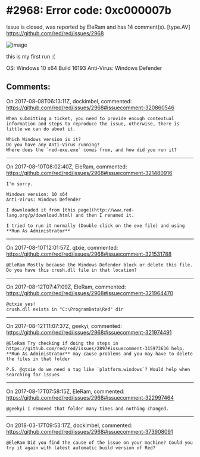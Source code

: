 
#2968: Error code: 0xc000007b
================================================================================
Issue is closed, was reported by EleRam and has 14 comment(s).
[type.AV]
<https://github.com/red/red/issues/2968>

![image](https://user-images.githubusercontent.com/3352418/29057120-39816d50-7c1d-11e7-80b0-75c5ae4f4da2.png)

this is my first run :(


OS: Windows 10 x64 Build 16193
Anti-Virus: Windows Defender


Comments:
--------------------------------------------------------------------------------

On 2017-08-08T06:13:11Z, dockimbel, commented:
<https://github.com/red/red/issues/2968#issuecomment-320860546>

    When submitting a ticket, you need to provide enough contextual information and steps to reproduce the issue, otherwise, there is little we can do about it.
    
    Which Windows version is it?
    Do you have any Anti-Virus running?
    Where does the `red-exe.exe` comes from, and how did you run it?
     

--------------------------------------------------------------------------------

On 2017-08-10T08:02:40Z, EleRam, commented:
<https://github.com/red/red/issues/2968#issuecomment-321480916>

    I'm sorry.
    
    Windows version: 10 x64
    Anti-Virus: Windows Defender
    
    I downloaded it from [this page](http://www.red-lang.org/p/download.html) and then I renamed it.
    
    I tried to run it normally (Double click on the exe file) and using **Run As Administrator**

--------------------------------------------------------------------------------

On 2017-08-10T12:01:57Z, qtxie, commented:
<https://github.com/red/red/issues/2968#issuecomment-321531788>

    @EleRam Mostly because the Windows Defender block or delete this file. Do you have this crush.dll file in that location?

--------------------------------------------------------------------------------

On 2017-08-12T07:47:09Z, EleRam, commented:
<https://github.com/red/red/issues/2968#issuecomment-321964470>

    @qtxie yes! 
    crush.dll exists in "C:\ProgramData\Red" dir

--------------------------------------------------------------------------------

On 2017-08-12T11:07:37Z, geekyi, commented:
<https://github.com/red/red/issues/2968#issuecomment-321974491>

    @EleRam Try checking if doing the steps in https://github.com/red/red/issues/2897#issuecomment-315973636 help.
    **Run As Administrator** may cause problems and you may have to delete the files in that folder
    
    P.S. @qtxie do we need a tag like `platform.windows`? Would help when searching for issues

--------------------------------------------------------------------------------

On 2017-08-17T07:58:15Z, EleRam, commented:
<https://github.com/red/red/issues/2968#issuecomment-322997464>

    @geekyi I removed that folder many times and nothing changed.

--------------------------------------------------------------------------------

On 2018-03-17T09:53:17Z, dockimbel, commented:
<https://github.com/red/red/issues/2968#issuecomment-373908091>

    @EleRam Did you find the cause of the issue on your machine? Could you try it again with latest automatic build version of Red?

